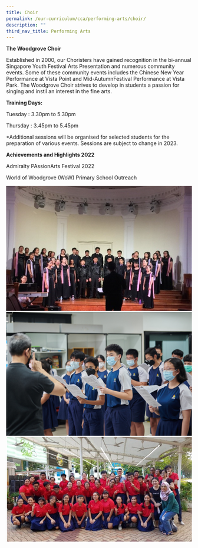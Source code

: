 ```yaml
---
title: Choir
permalink: /our-curriculum/cca/performing-arts/choir/
description: ""
third_nav_title: Performing Arts
---
```

**The Woodgrove Choir**

Established in 2000, our Choristers have gained recognition in the bi-annual Singapore Youth Festival Arts Presentation and numerous community events. Some of these community events includes the Chinese New Year Performance at Vista Point and Mid-AutumnFestival Performance at Vista Park. The Woodgrove Choir strives to develop in students a passion for singing and instil an interest in the fine arts.

**Training Days:** 

Tuesday : 3.30pm to 5.30pm

Thursday : 3.45pm to 5.45pm

*Additional sessions will be organised for selected students for the preparation of various events. Sessions are subject to change in 2023.

**Achievements and Highlights 2022**

Admiralty PAssionArts Festival 2022 

World of Woodgrove (WoW) Primary School Outreach

![](/images/Choir/Capture.png)
![](/images/Choir/WGS_105.jpg)
![](/images/Choir/Choir.png)